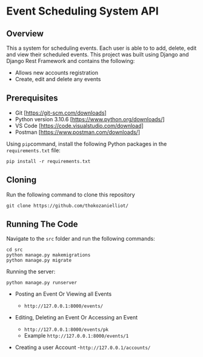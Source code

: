 # Event Scheduling System API

## Overview

This a system for scheduling events. Each user is able to to add, delete, edit and view their scheduled events.
This project was built using Django and Django Rest Framework and contains the following:
- Allows new accounts registration
- Create, edit and delete any events

## Prerequisites

- Git [https://git-scm.com/downloads]
- Python version 3.10.6 [https://www.python.org/downloads/]
- VS Code [https://code.visualstudio.com/download]
- Postman [https://www.postman.com/downloads/]

Using `pip`command, install the following Python packages in the `requirements.txt` file:
```
pip install -r requirements.txt
```

## Cloning

Run the following command to clone this repository
```
git clone https://github.com/thokozanielliot/
```

## Running The Code

Navigate to the `src` folder and run the following commands:
```
cd src
python manage.py makemigrations
python manage.py migrate
```
Running the server:
```
python manage.py runserver
```

- Posting an Event Or Viewing all Events
    - `http://127.0.0.1:8000/events/`

- Editing, Deleting an Event Or Accessing an Event
    - `http://127.0.0.1:8000/events/pk`
    - Example `http://127.0.0.1:8000/events/1`
    
- Creating a user Account
    -`http://127.0.0.1/accounts/`